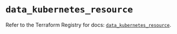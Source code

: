 # `data_kubernetes_resource`

Refer to the Terraform Registry for docs: [`data_kubernetes_resource`](https://registry.terraform.io/providers/hashicorp/kubernetes/2.31.0/docs/data-sources/resource).
